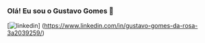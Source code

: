 ### Olá! Eu sou o Gustavo Gomes 👋

[![linkedin](https://img.shields.io/badge/LinkedIn-0077B5?style=for-the-badge&logo=linkedin&logoColor=white)] (https://www.linkedin.com/in/gustavo-gomes-da-rosa-3a2039259/)


